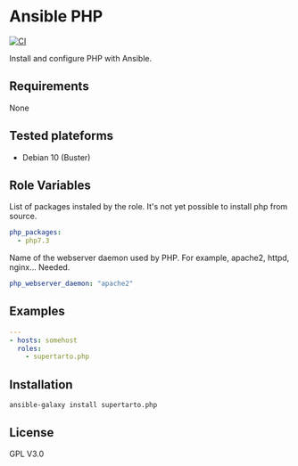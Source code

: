 # Ansible PHP
[![CI](https://github.com/supertarto/ansible-php/workflows/CI/badge.svg?event=push)](https://github.com/supertarto/ansible-php/actions?query=workflow%3ACI)

Install and configure PHP with Ansible.

## Requirements

None

## Tested plateforms
* Debian 10 (Buster)

## Role Variables
List of packages instaled by the role. It's not yet possible to install php from source.
```yaml
php_packages:
  - php7.3
```
Name of the webserver daemon used by PHP. For example, apache2, httpd, nginx... Needed.
```yaml
php_webserver_daemon: "apache2"
```
## Examples
```yml
---
- hosts: somehost
  roles:
    - supertarto.php
```

## Installation
```
ansible-galaxy install supertarto.php
```
## License
GPL V3.0
